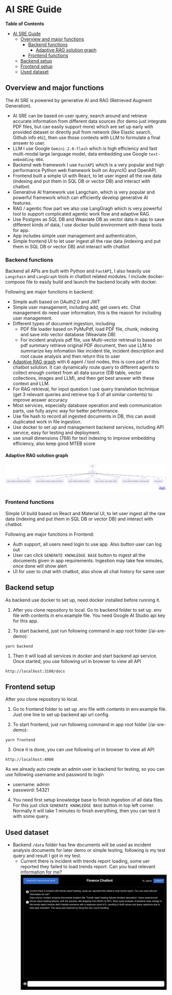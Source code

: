 # AI SRE Guide

**Table of Contents**

- [AI SRE Guide](#ai-sre-guide)
  - [Overview and major functions](#overview-and-major-functions)
    - [Backend functions](#backend-functions)
      - [Adaptive RAG solution graph](#adaptive-rag-solution-graph)
    - [Frontend functions](#frontend-functions)
  - [Backend setup](#backend-setup)
  - [Frontend setup](#frontend-setup)
  - [Used dataset](#used-dataset)

## Overview and major functions
The AI SRE is powered by generative AI and RAG (Retrieved Augment Generation).
- AI SRE can be based on user query, search around and retrieve accurate information from different data sources (for demo just integrate PDF files, but can easily support more) which are set up early with provided dataset or directly pull from network (like Elastic search, Github info etc), then use those contexts with LLM to formulate a final answer to user.
- LLM I use Google `Gemini-2.0-flash` which is high efficiency and fast multi-modal large language model, data embedding use Google `text-embedding-004`.
- Backend web framework I use `FastAPI` which is a very popular and high performance Python web framework built on AsyncIO and OpenAPI.
- Frontend built a simple UI with React, to let user ingest all the raw data (indexing and put them in SQL DB or vector DB) and interact with chatbot.
- Generative AI framework use Langchain, which is very popular and powerful framework which can efficiently develop generative AI features.
- RAG / agentic flow part we also use LangGragh which is very powerful tool to support complicated agentic work flow and adaptive RAG.
- Use Postgres as SQL DB and Weaviate DB as vector data in app to save different kinds of data, I use docker build environment with these tools for app.
- App includes simple user management and authentication,
- Simple frontend UI to let user ingest all the raw data (indexing and put them in SQL DB or vector DB) and interact with chatbot

### Backend functions
Backend all APIs are built with Python and `FastAPI`, I also heavily use `Langchain` and `LangGraph` tools in chatbot related modules. I include docker-compose file to easily build and launch the backend locally with docker.

Following are major functions in backend:
- Simple auth based on OAuth2.0 and JWT
- Simple user management, including add, get users etc. Chat management do need user information, this is the reason for including user management.
- Different types of document ingestion, including
    - PDF file loader based on PyMuPdf, load PDF file, chunk, indexing and save into vector database (Weaviate DB)
    - For incident analysis pdf file, use Multi-vector retrieval to based on pdf summary retrieve original PDF document, then use LLM to summarize key infomation like incident tile, incident description and root cause analysis and then return this to user
- [Adaptive RAG graph](#adaptive-rag-solution-graph) with 6 agent / tool nodes, this is core part of this chatbot solution. It can dynamically route query to different agents to collect enough context from all data source (DB table, vector collections, images and LLM), and then get best answer with these context and LLM.
- For RAG retrieval, for input question I use query translation technique (get 3 relevant queries and retrieve top 5 of all similar contents) to improve answer accuracy
- Most services, especially database operation and web communication parts, use fully async way for better performance.
- Use file hash to record all ingested documents in DB, this can avoid duplicated work in file ingestion.
- Use docker to set up and management backend services, including API service, easy for testing and deployment.
- use small dimensions (768) for text indexing to improve embedding efficiency, also keep good MTEB score

#### Adaptive RAG solution graph
![Solution Graph](solution_graph.png)

### Frontend functions
Simple UI build based on React and Material UI, to let user ingest all the raw data (indexing and put them in SQL DB or vector DB) and interact with chatbot.

Following are major functions in Frontend:
- Auth support, all users need login to use app. Also button user can log out
- User can click `GENERATE KNOWLEDGE BASE` button to ingest all the documents given in app requirements. Ingestion may take few minutes, once done will show alert
- UI for user to chat with chatbot, also show all chat history for same user

## Backend setup
As backend use docker to set up, need docker installed before running it.

1. After you clone repository to local. Go to backend folder to set up .env file with contents in env.example file. You need Google AI Studio api key for this app.

2. To start backend, just run following command in app root folder (/ai-sre-demo):
```
yarn backend
```
1. Then it will load all services in docker and start backend api service. Once started, you use following url in browser to view all API
```
http://localhost:3100/docs
```

## Frontend setup
After you clone repository to local.

1. Go to frontend folder to set up .env file with contents in env.example file. Just one line to set up backend api url config.

2. To start frontend, just run following command in app root folder (/ai-sre-demo):
```
yarn frontend
```

3. Once it is done, you can use following url in browser to view all API
```
http://localhost:4000
```
As we already auto create an admin user in backend for testing, so you can use following username and password to login
- username: admin
- password: 54321

4. You need first setup knowledge base to finish ingestion of all data files. For this just click `GENERATE KNOWLEDGE BASE` button in top left corner. Normally it will take 1 minutes to finish everything, then you can test it with some query.

## Used dataset
- Backend `/data` folder has few documents will be used as incident analysis documents for later demo or simple testing, following is my test query and result I got in my test.
  - Current there is incident with trends report loading, some uer reported they failed to load trends report. Can you load relevant information for me?
![alt text](image.png)



